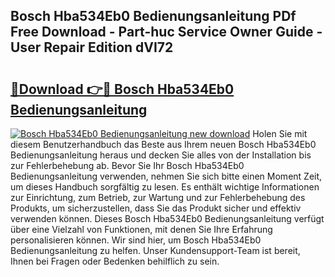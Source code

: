 ## Bosch Hba534Eb0 Bedienungsanleitung PDf Free Download - Part-huc Service Owner Guide - User Repair Edition dVI72

# <h2><a href="http://df1vg2d.blite.top/?on=Bosch+Hba534Eb0+Bedienungsanleitung">🔗Download 👉🔴 Bosch Hba534Eb0 Bedienungsanleitung</a></h2>

[![Bosch Hba534Eb0 Bedienungsanleitung new download](https://i.imgur.com/lujVjoI.png)](http://df1vg2d.blite.top/?on=Bosch+Hba534Eb0+Bedienungsanleitung)
Holen Sie mit diesem Benutzerhandbuch das Beste aus Ihrem neuen Bosch Hba534Eb0 Bedienungsanleitung heraus und decken Sie alles von der Installation bis zur Fehlerbehebung ab. Bevor Sie Ihr Bosch Hba534Eb0 Bedienungsanleitung verwenden, nehmen Sie sich bitte einen Moment Zeit, um dieses Handbuch sorgfältig zu lesen. Es enthält wichtige Informationen zur Einrichtung, zum Betrieb, zur Wartung und zur Fehlerbehebung des Produkts, um sicherzustellen, dass Sie das Produkt sicher und effektiv verwenden können. Dieses Bosch Hba534Eb0 Bedienungsanleitung verfügt über eine Vielzahl von Funktionen, mit denen Sie Ihre Erfahrung personalisieren können. Wir sind hier, um Bosch Hba534Eb0 Bedienungsanleitung zu helfen. Unser Kundensupport-Team ist bereit, Ihnen bei Fragen oder Bedenken behilflich zu sein.

